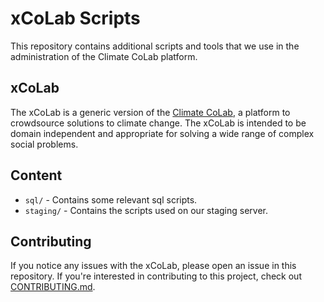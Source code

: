 # xCoLab Scripts

This repository contains additional scripts and tools that we use in the administration of the Climate CoLab platform.

## xCoLab 

The xCoLab is a generic version of the [Climate CoLab](https://climatecolab.org), a platform to crowdsource solutions to climate change.  The xCoLab is intended to be domain independent and appropriate for solving a wide range of complex social problems.

## Content

- `sql/` - Contains some relevant sql scripts.
- `staging/` - Contains the scripts used on our staging server.

## Contributing

If you notice any issues with the xCoLab, please open an issue in this repository.
If you're interested in contributing to this project, check out [CONTRIBUTING.md](https://github.com/CCI-MIT/XCoLab/blob/master/CONTRIBUTING.md).
